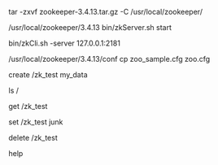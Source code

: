 tar -zxvf zookeeper-3.4.13.tar.gz -C /usr/local/zookeeper/

/usr/local/zookeeper/3.4.13
bin/zkServer.sh start

bin/zkCli.sh -server 127.0.0.1:2181

/usr/local/zookeeper/3.4.13/conf
cp zoo_sample.cfg zoo.cfg

create /zk_test my_data

ls /

get /zk_test

set /zk_test junk

delete /zk_test

help